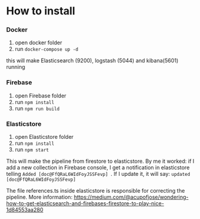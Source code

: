 # How to install

### Docker
1. open docker folder 
2. run ``` docker-compose up -d ```

this will make Elasticsearch (9200), logstash (5044) and kibana(5601) running

### Firebase
1. open Firebase folder
2. run ``` npm install ```
3. run ``` npm run build  ```



### Elasticstore
1. open Elasticstore folder
2. run ``` npm install ```
3. run ``` npm start  ```

This will make the pipeline from firestore to elasticstore. By me it worked: if I add a new collection in Firebase console, I get a notification in elasticstore telling ``` Added [doc@FfQRaL6WIdFoyJSSFevp]  ```. If I update it, it will say: ``` updated [doc@FfQRaL6WIdFoyJSSFevp]  ```

The file references.ts inside elasticstore is responsible for correcting the pipeline. 
More information: https://medium.com/@acupofjose/wondering-how-to-get-elasticsearch-and-firebases-firestore-to-play-nice-1d84553aa280 
